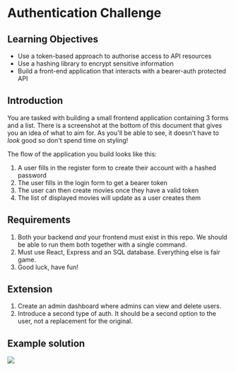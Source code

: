 # Authentication Challenge

## Learning Objectives

- Use a token-based approach to authorise access to API resources
- Use a hashing library to encrypt sensitive information
- Build a front-end application that interacts with a bearer-auth protected API

## Introduction

You are tasked with building a small frontend application containing 3 forms and a list. There is a screenshot at the
bottom of this document that gives you an idea of what to aim for. As you'll be able to see, it doesn't have to *look*
good so don't spend time on styling!

The flow of the application you build looks like this:

1. A user fills in the register form to create their account with a hashed password
2. The user fills in the login form to get a bearer token
3. The user can then create movies once they have a valid token
4. The list of displayed movies will update as a user creates them

## Requirements

1. Both your backend _and_ your frontend must exist in this repo. We should be able to run them both together with a single command.
2. Must use React, Express and an SQL database. Everything else is fair game.
3. Good luck, have fun!

## Extension

1. Create an admin dashboard where admins can view and delete users.
2. Introduce a second type of auth. It should be a second option to the user, not a replacement for the original.

## Example solution

![](./assets/example_solution.png)